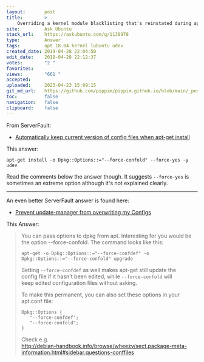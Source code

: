 ```yaml
---
layout:       post
title:        >
    Overriding a kernel module blacklisting that's reinstated during apt full-upgrade
site:         Ask Ubuntu
stack_url:    https://askubuntu.com/q/1138978
type:         Answer
tags:         apt 18.04 kernel lubuntu udev
created_date: 2019-04-28 22:04:50
edit_date:    2019-04-28 22:12:37
votes:        "2 "
favorites:    
views:        "661 "
accepted:     
uploaded:     2023-04-23 15:09:15
git_md_url:   https://github.com/pippim/pippim.github.io/blob/main/_posts/2019/2019-04-28-Overriding-a-kernel-module-blacklisting-that_s-reinstated-during-apt-full-upgrade.md
toc:          false
navigation:   false
clipboard:    false
---
```


From ServerFault:

- [Automatically keep current version of config files when apt-get install][1]

This answer:

``` 
apt-get install -o Dpkg::Options::="--force-confold" --force-yes -y udev
```

Read the comments below the answer though. It suggests `--force-yes` is sometimes an extreme option although it's not explained clearly.


----------

An even better ServerFault answer is found here:

- [Prevent update-manager from overwriting my Configs][2]

This Answer:

> You can pass options to dpkg from apt. Interesting for you would be  
> the option --force-confold. The command looks like this:  
>   
>     apt-get -o Dpkg::Options::="--force-confdef" -o Dpkg::Options::="--force-confold" upgrade  
>   
> Setting `--force-confdef` as well makes apt-get still update the  
> config file if it hasn't been edited, while `--force-confold` will  
> keep edited configuration files without asking.  
>   
> To make this permanent, you can also set these options in your  
> apt.conf file:  
>   
>     Dpkg::Options {  
>        "--force-confdef";  
>        "--force-confold";  
>     }  
>   
> Check e.g.  
> http://debian-handbook.info/browse/wheezy/sect.package-meta-information.html#sidebar.questions-conffiles  


  [1]: https://serverfault.com/questions/259226/automatically-keep-current-version-of-config-files-when-apt-get-install
  [2]: https://serverfault.com/questions/557979/prevent-update-manager-from-overwriting-my-configs
